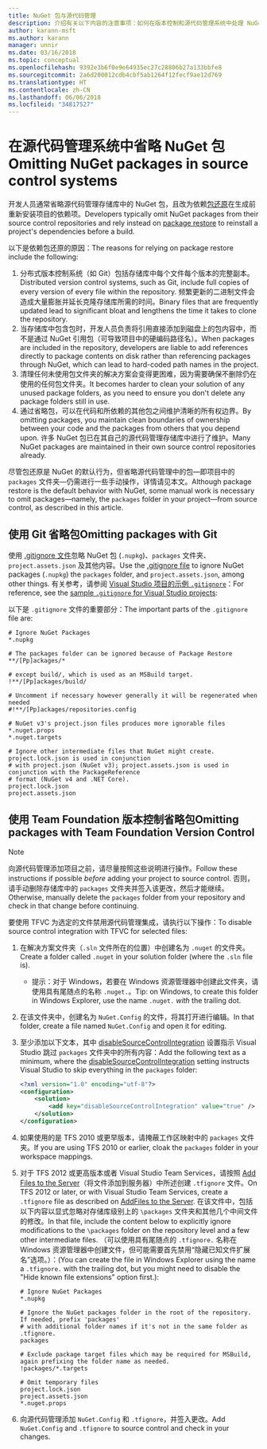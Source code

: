 ```yaml
---
title: NuGet 包与源代码管理
description: 介绍有关以下内容的注意事项：如何在版本控制和源代码管理系统中处理 NuGet 包，以及如何使用 Git 和 TFVC 省略包。
author: karann-msft
ms.author: karann
manager: unnir
ms.date: 03/16/2018
ms.topic: conceptual
ms.openlocfilehash: 9392e3b6f0e9e64935ec27c28806b27a133bbfe8
ms.sourcegitcommit: 2a6d200012cdb4cbf5ab1264f12fecf9ae12d769
ms.translationtype: HT
ms.contentlocale: zh-CN
ms.lasthandoff: 06/06/2018
ms.locfileid: "34817527"
---
```

# <a name="omitting-nuget-packages-in-source-control-systems"></a><span data-ttu-id="38905-103">在源代码管理系统中省略 NuGet 包</span><span class="sxs-lookup"><span data-stu-id="38905-103">Omitting NuGet packages in source control systems</span></span>

<span data-ttu-id="38905-104">开发人员通常省略源代码管理存储库中的 NuGet 包，且改为依赖[包还原](package-restore.md)在生成前重新安装项目的依赖项。</span><span class="sxs-lookup"><span data-stu-id="38905-104">Developers typically omit NuGet packages from their source control repositories and rely instead on [package restore](package-restore.md) to reinstall a project's dependencies before a build.</span></span>

<span data-ttu-id="38905-105">以下是依赖包还原的原因：</span><span class="sxs-lookup"><span data-stu-id="38905-105">The reasons for relying on package restore include the following:</span></span>

1. <span data-ttu-id="38905-106">分布式版本控制系统（如 Git）包括存储库中每个文件每个版本的完整副本。</span><span class="sxs-lookup"><span data-stu-id="38905-106">Distributed version control systems, such as Git, include full copies of every version of every file within the repository.</span></span> <span data-ttu-id="38905-107">频繁更新的二进制文件会造成大量膨胀并延长克隆存储库所需的时间。</span><span class="sxs-lookup"><span data-stu-id="38905-107">Binary files that are frequently updated lead to significant bloat and lengthens the time it takes to clone the repository.</span></span>
1. <span data-ttu-id="38905-108">当存储库中包含包时，开发人员负责将引用直接添加到磁盘上的包内容中，而不是通过 NuGet 引用包（可导致项目中的硬编码路径名）。</span><span class="sxs-lookup"><span data-stu-id="38905-108">When packages are included in the repository, developers are liable to add references directly to package contents on disk rather than referencing packages through NuGet, which can lead to hard-coded path names in the project.</span></span>
1. <span data-ttu-id="38905-109">清理任何未使用包文件夹的解决方案会变得更困难，因为需要确保不删除仍在使用的任何包文件夹。</span><span class="sxs-lookup"><span data-stu-id="38905-109">It becomes harder to clean your solution of any unused package folders, as you need to ensure you don't delete any package folders still in use.</span></span>
1. <span data-ttu-id="38905-110">通过省略包，可以在代码和所依赖的其他包之间维护清晰的所有权边界。</span><span class="sxs-lookup"><span data-stu-id="38905-110">By omitting packages, you maintain clean boundaries of ownership between your code and the packages from others that you depend upon.</span></span> <span data-ttu-id="38905-111">许多 NuGet 包已在其自己的源代码管理存储库中进行了维护。</span><span class="sxs-lookup"><span data-stu-id="38905-111">Many NuGet packages are maintained in their own source control repositories already.</span></span>

<span data-ttu-id="38905-112">尽管包还原是 NuGet 的默认行为，但省略源代码管理中的包&mdash;即项目中的 `packages` 文件夹&mdash;仍需进行一些手动操作，详情请见本文。</span><span class="sxs-lookup"><span data-stu-id="38905-112">Although package restore is the default behavior with NuGet, some manual work is necessary to omit packages&mdash;namely, the `packages` folder in your project&mdash;from source control, as described in this article.</span></span>

## <a name="omitting-packages-with-git"></a><span data-ttu-id="38905-113">使用 Git 省略包</span><span class="sxs-lookup"><span data-stu-id="38905-113">Omitting packages with Git</span></span>

<span data-ttu-id="38905-114">使用 [.gitignore 文件](https://git-scm.com/docs/gitignore)忽略 NuGet 包 (`.nupkg`)、`packages` 文件夹、`project.assets.json` 及其他内容。</span><span class="sxs-lookup"><span data-stu-id="38905-114">Use the [.gitignore file](https://git-scm.com/docs/gitignore) to ignore NuGet packages (`.nupkg`) the `packages` folder, and `project.assets.json`, among other things.</span></span> <span data-ttu-id="38905-115">有关参考，请参阅 [Visual Studio 项目的示例 `.gitignore`](https://github.com/github/gitignore/blob/master/VisualStudio.gitignore)：</span><span class="sxs-lookup"><span data-stu-id="38905-115">For reference, see the [sample `.gitignore` for Visual Studio projects](https://github.com/github/gitignore/blob/master/VisualStudio.gitignore):</span></span>

<span data-ttu-id="38905-116">以下是 `.gitignore` 文件的重要部分：</span><span class="sxs-lookup"><span data-stu-id="38905-116">The important parts of the `.gitignore` file are:</span></span>

```gitignore
# Ignore NuGet Packages
*.nupkg

# The packages folder can be ignored because of Package Restore
**/[Pp]ackages/*

# except build/, which is used as an MSBuild target.
!**/[Pp]ackages/build/

# Uncomment if necessary however generally it will be regenerated when needed
#!**/[Pp]ackages/repositories.config

# NuGet v3's project.json files produces more ignorable files
*.nuget.props
*.nuget.targets

# Ignore other intermediate files that NuGet might create. project.lock.json is used in conjunction
# with project.json (NuGet v3); project.assets.json is used in conjunction with the PackageReference
# format (NuGet v4 and .NET Core).
project.lock.json
project.assets.json
```

## <a name="omitting-packages-with-team-foundation-version-control"></a><span data-ttu-id="38905-117">使用 Team Foundation 版本控制省略包</span><span class="sxs-lookup"><span data-stu-id="38905-117">Omitting packages with Team Foundation Version Control</span></span>

> [!Note]
> <span data-ttu-id="38905-118">向源代码管理添加项目之前，请尽量按照这些说明进行操作。</span><span class="sxs-lookup"><span data-stu-id="38905-118">Follow these instructions if possible *before* adding your project to source control.</span></span> <span data-ttu-id="38905-119">否则，请手动删除存储库中的 `packages` 文件夹并签入该更改，然后才能继续。</span><span class="sxs-lookup"><span data-stu-id="38905-119">Otherwise, manually delete the `packages` folder from your repository and check in that change before continuing.</span></span>

<span data-ttu-id="38905-120">要使用 TFVC 为选定的文件禁用源代码管理集成，请执行以下操作：</span><span class="sxs-lookup"><span data-stu-id="38905-120">To disable source control integration with TFVC for selected files:</span></span>

1. <span data-ttu-id="38905-121">在解决方案文件夹（`.sln` 文件所在的位置）中创建名为 `.nuget` 的文件夹。</span><span class="sxs-lookup"><span data-stu-id="38905-121">Create a folder called `.nuget` in your solution folder (where the `.sln` file is).</span></span>
    - <span data-ttu-id="38905-122">提示：对于 Windows，若要在 Windows 资源管理器中创建此文件夹，请使用具有尾随点的名称 `.nuget.`。</span><span class="sxs-lookup"><span data-stu-id="38905-122">Tip: on Windows, to create this folder in Windows Explorer, use the name `.nuget.` *with* the trailing dot.</span></span>

1. <span data-ttu-id="38905-123">在该文件夹中，创建名为 `NuGet.Config` 的文件，将其打开进行编辑。</span><span class="sxs-lookup"><span data-stu-id="38905-123">In that folder, create a file named `NuGet.Config` and open it for editing.</span></span>

1. <span data-ttu-id="38905-124">至少添加以下文本，其中 [disableSourceControlIntegration](../reference/nuget-config-file.md#solution-section) 设置指示 Visual Studio 跳过 `packages` 文件夹中的所有内容：</span><span class="sxs-lookup"><span data-stu-id="38905-124">Add the following text as a minimum, where the [disableSourceControlIntegration](../reference/nuget-config-file.md#solution-section) setting instructs Visual Studio to skip everything in the `packages` folder:</span></span>

   ```xml
   <?xml version="1.0" encoding="utf-8"?>
   <configuration>
       <solution>
           <add key="disableSourceControlIntegration" value="true" />
       </solution>
   </configuration>
   ```

1. <span data-ttu-id="38905-125">如果使用的是 TFS 2010 或更早版本，请掩蔽工作区映射中的 `packages` 文件夹。</span><span class="sxs-lookup"><span data-stu-id="38905-125">If you are using TFS 2010 or earlier, cloak the `packages` folder in your workspace mappings.</span></span>

1. <span data-ttu-id="38905-126">对于 TFS 2012 或更高版本或者 Visual Studio Team Services，请按照 [Add Files to the Server](/vsts/tfvc/add-files-server.md?view=vsts#tfignore)（将文件添加到服务器）中所述创建 `.tfignore` 文件。</span><span class="sxs-lookup"><span data-stu-id="38905-126">On TFS 2012 or later, or with Visual Studio Team Services, create a `.tfignore` file as described on [AddFiles to the Server](/vsts/tfvc/add-files-server.md?view=vsts#tfignore).</span></span> <span data-ttu-id="38905-127">在该文件中，包括以下内容以显式忽略对存储库级别上的 `\packages` 文件夹和其他几个中间文件的修改。</span><span class="sxs-lookup"><span data-stu-id="38905-127">In that file, include the content below to explicitly ignore modifications to the `\packages` folder on the repository level and a few other intermediate files.</span></span> <span data-ttu-id="38905-128">（可以使用具有尾随点的 `.tfignore.` 名称在 Windows 资源管理器中创建文件，但可能需要首先禁用“隐藏已知文件扩展名”选项。）：</span><span class="sxs-lookup"><span data-stu-id="38905-128">(You can create the file in Windows Explorer using the name a `.tfignore.` with the trailing dot, but you might need to disable the "Hide known file extensions" option first.):</span></span>

   ```cli
   # Ignore NuGet Packages
   *.nupkg

   # Ignore the NuGet packages folder in the root of the repository. If needed, prefix 'packages'
   # with additional folder names if it's not in the same folder as .tfignore.   
   packages

   # Exclude package target files which may be required for MSBuild, again prefixing the folder name as needed.
   !packages/*.targets

   # Omit temporary files
   project.lock.json
   project.assets.json
   *.nuget.props
   ```

1. <span data-ttu-id="38905-129">向源代码管理添加 `NuGet.Config` 和 `.tfignore`，并签入更改。</span><span class="sxs-lookup"><span data-stu-id="38905-129">Add `NuGet.Config` and `.tfignore` to source control and check in your changes.</span></span>

